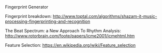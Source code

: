 Fingerprint Generator


Fingerprint breakdown:
http://www.toptal.com/algorithms/shazam-it-music-processing-fingerprinting-and-recognition

The Beat Spectrum: a New Approach To Rhythm Analysis:
http://www.rotorbrain.com/foote/papers/icme2001/icmehtml.htm

Feature Selection:
https://en.wikipedia.org/wiki/Feature_selection









